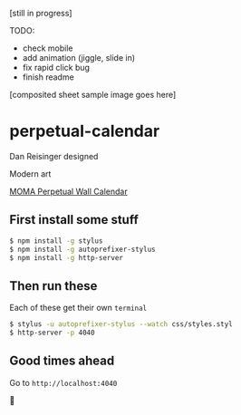 [still in progress]

TODO:
- check mobile
- add animation (jiggle, slide in)
- fix rapid click bug
- finish readme

[composited sheet sample image goes here]

# perpetual-calendar

Dan Reisinger designed

Modern art

[MOMA Perpetual Wall Calendar][MOMA]

## First install some stuff

```bash
$ npm install -g stylus
$ npm install -g autoprefixer-stylus
$ npm install -g http-server
```

## Then run these

Each of these get their own `terminal`

```bash
$ stylus -u autoprefixer-stylus --watch css/styles.styl
$ http-server -p 4040
```

## Good times ahead

Go to `http://localhost:4040`

🏩

[moma]:http://www.momastore.org/museum/moma/ProductDisplay?storeId=10001&catalogId=10451&langId=-1&categoryId=11526&parent_category_rn=26674&productId=164102&keyWord=Perpetual%20Wall%20Calendar&purpose=crawl
